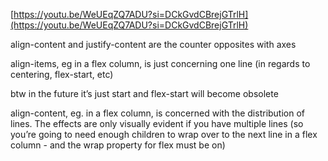 

  

[https://youtu.be/WeUEqZQ7ADU?si=DCkGvdCBrejGTrlH](https://youtu.be/WeUEqZQ7ADU?si=DCkGvdCBrejGTrlH)  


align-content and justify-content are the counter opposites with axes


align-items, eg in a flex column, is just concerning one line (in regards to centering, flex-start, etc)

btw in the future it’s just start and flex-start will become obsolete

  
align-content, eg. in a flex column, is concerned with the distribution of lines. The effects are only visually evident if you have multiple lines (so you’re going to need enough children to wrap over to the next line in a flex column - and the wrap property for flex must be on)